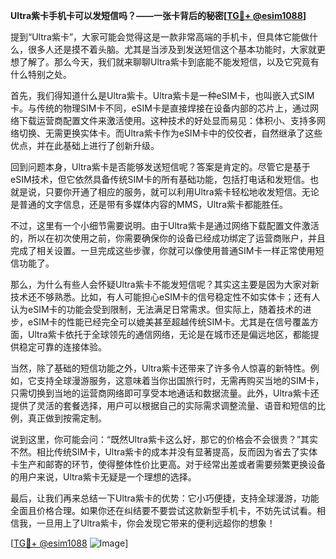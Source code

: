 **Ultra紫卡手机卡可以发短信吗？——一张卡背后的秘密[[TG💪+ @esim1088](https://t.me/s/esim1088)]**

提到“Ultra紫卡”，大家可能会觉得这是一款非常高端的手机卡，但具体它能做什么，很多人还是摸不着头脑。尤其是当涉及到发送短信这个基本功能时，大家就更想了解了。那么今天，我们就来聊聊Ultra紫卡到底能不能发短信，以及它究竟有什么特别之处。

首先，我们得知道什么是Ultra紫卡。Ultra紫卡是一种eSIM卡，也叫嵌入式SIM卡。与传统的物理SIM卡不同，eSIM卡是直接焊接在设备内部的芯片上，通过网络下载运营商配置文件来激活使用。这种技术的好处显而易见：体积小、支持多网络切换、无需更换实体卡。而Ultra紫卡作为eSIM卡中的佼佼者，自然继承了这些优点，并在此基础上进行了创新升级。

回到问题本身，Ultra紫卡是否能够发送短信呢？答案是肯定的。尽管它是基于eSIM技术，但它依然具备传统SIM卡的所有基础功能，包括打电话和发短信。也就是说，只要你开通了相应的服务，就可以利用Ultra紫卡轻松地收发短信。无论是普通的文字信息，还是带有多媒体内容的MMS，Ultra紫卡都能胜任。

不过，这里有一个小细节需要说明。由于Ultra紫卡是通过网络下载配置文件激活的，所以在初次使用之前，你需要确保你的设备已经成功绑定了运营商账户，并且完成了相关设置。一旦完成这些步骤，你就可以像使用普通SIM卡一样正常使用短信功能了。

那么，为什么有些人会怀疑Ultra紫卡不能发短信呢？其实这主要是因为大家对新技术还不够熟悉。比如，有人可能担心eSIM卡的信号稳定性不如实体卡；还有人认为eSIM卡的功能会受到限制，无法满足日常需求。但实际上，随着技术的进步，eSIM卡的性能已经完全可以媲美甚至超越传统SIM卡。尤其是在信号覆盖方面，Ultra紫卡依托于全球领先的通信网络，无论是在城市还是偏远地区，都能提供稳定可靠的连接体验。

当然，除了基础的短信功能之外，Ultra紫卡还带来了许多令人惊喜的新特性。例如，它支持全球漫游服务，这意味着当你出国旅行时，无需再购买当地的SIM卡，只需切换到当地的运营商网络即可享受本地通话和数据流量。此外，Ultra紫卡还提供了灵活的套餐选择，用户可以根据自己的实际需求调整流量、语音和短信的比例，真正做到按需定制。

说到这里，你可能会问：“既然Ultra紫卡这么好，那它的价格会不会很贵？”其实不然。相比传统SIM卡，Ultra紫卡的成本并没有显著提高，反而因为省去了实体卡生产和邮寄的环节，使得整体性价比更高。对于经常出差或者需要频繁更换设备的用户来说，Ultra紫卡无疑是一个理想的选择。

最后，让我们再来总结一下Ultra紫卡的优势：它小巧便捷，支持全球漫游，功能全面且价格合理。如果你还在纠结要不要尝试这款新型手机卡，不妨先试试看。相信我，一旦用上了Ultra紫卡，你会发现它带来的便利远超你的想象！

[[TG💪+ @esim1088](https://t.me/s/esim1088) ![Image](https://i.postimg.cc/4NQfJmqS/Snipaste-2025-05-13-00-14-12.png)]